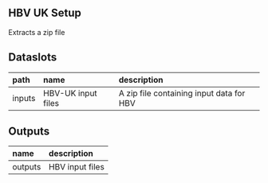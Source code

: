 ## HBV UK Setup

Extracts a zip file

## Dataslots

| path   | name               | description                              |
|:-------|:-------------------|:-----------------------------------------|
| inputs | HBV-UK input files | A zip file containing input data for HBV |

## Outputs

| name    | description     |
|:--------|:----------------|
| outputs | HBV input files |